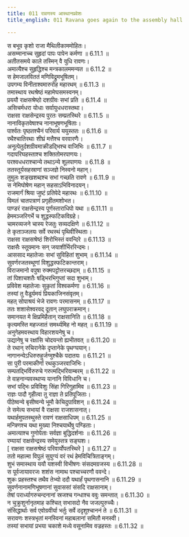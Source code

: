 ```yaml
---
title: 011 रावणस्य आस्थानप्रवेशः
title_english: 011 Ravana goes again to the assembly hall

---
```

<div class="audioEmbed"  caption="श्रीराम-हरिसीताराममूर्ति-घनपाठिभ्यां वचनम्" src="https://archive.org/download/Ramayana-recitation-Sriram-harisItArAmamUrti-Ghanapaati-v2/Kanda_6/Kanda_6_YK-011-Ravana_goes_again_to_the_assembly_hall.mp3"></div>

स बभूव कृशो राजा मैथिलीकाममोहितः।  
असम्मानाच्च सुहृदां पापः पापेन कर्मणा ॥ 6.11.1 ॥   
अतीतसमये काले तस्मिन् वै युधि रावणः।  
अमात्यैश्च सुहृद्धिश्च मन्त्रकालममन्यत ॥ 6.11.2 ॥   
स हेमजालविततं मणिविद्रुमभूषितम्।  
उपगम्य विनीताश्वमारुरोह महारथम् ॥ 6.11.3 ॥   
तमास्थाय रथश्रेष्ठं महामेघसमस्वनम्।  
प्रययौ राक्षसश्रेष्ठो दशग्रीवः सभां प्रति ॥ 6.11.4 ॥   
असिचर्मधरा योधाः सर्वायुधधरास्तथा।  
राक्षसा राक्षसेन्द्रस्य पुरतः सम्प्रतस्थिरे ॥ 6.11.5 ॥   
नानाविकृतवेषाश्च नानाभूषणभूषिताः।  
पार्श्वतः पृष्ठतश्चैनं परिवार्य ययुस्ततः ॥ 6.11.6 ॥   
रथैश्चातिरथाः शीघ्रं मत्तैश्च वरवारणैः।  
अनूत्पेतुर्दशग्रीवमाक्रीडद्भिश्च वाजिभिः ॥ 6.11.7 ॥   
गदापरिघहस्ताश्च शक्तितोमरपाणयः।  
परश्वधधराश्चान्ये तथाऽन्ये शूलपाणयः ॥ 6.11.8 ॥   
ततस्तूर्यसहस्राणां सञ्जज्ञे निस्वनो महान्।  
तुमुलः शङ्खशब्दश्च सभां गच्छति रावणे ॥ 6.11.9 ॥   
स नेमिघोषेण महान् सहसाऽभिविनादयन्।  
राजमार्गं श्रिया जुष्टं प्रतिपेदे महारथः ॥ 6.11.10 ॥   
विमलं चातपत्राणं प्रगृहीतमशोभत।  
पाण्डरं राक्षसेन्द्रस्य पूर्णस्ताराधिपो यथा ॥ 6.11.11 ॥   
हेममञ्जरिगर्भे च शुद्धस्फटिकविग्रहे।  
चामरव्यजने चास्य रेजतुः सव्यदक्षिणे ॥ 6.11.12 ॥   
ते कृताञ्जलयः सर्वे रथस्थं पृथिवीस्थिताः।  
राक्षसा राक्षसश्रेष्ठं शिरोभिस्तं ववन्दिरे ॥ 6.11.13 ॥   
राक्षसैः स्तूयमानः सन् जयाशीर्भिररिन्दमः।  
आससाद महातेजाः सभां सुविहितां शुभाम् ॥ 6.11.14 ॥   
सुवर्णरजतस्थूणां विशुद्धस्फटिकान्तराम्।  
विराजमानो वपुषा रुक्मपट्टोत्तरच्छदाम् ॥ 6.11.15 ॥   
तां पिशाचशतैः षड्भिरभिगुप्तां सदा शुभाम्।  
प्रविवेश महातेजाः सुकृतां विश्वकर्मणा ॥ 6.11.16 ॥   
तस्यां तु वैडूर्यमयं प्रियकाजिनसंवृतम्।  
महत् सोपाश्रयं भेजे रावणः परमासनम् ॥ 6.11.17 ॥   
ततः शशासेश्वरवद् दूतान् लघुपराक्रमान्।  
समानयत मे क्षिप्रमिहैतान् राक्षसानिति ॥ 6.11.18 ॥   
कृत्यमस्ति महज्जातं समर्थ्यमिह नो महत् ॥ 6.11.19 ॥   
अनुगेहमवस्थाय विहारशयनेषु च।  
उद्यानेषु च रक्षांसि चोदयन्तो ह्यभीतवत् ॥ 6.11.20 ॥   
ते रथान् रुचिरानेके दृप्तानेके पृथग्घयान्।  
नागानन्येऽधिरुरुहुर्जग्मुश्चैके पदातयः ॥ 6.11.21 ॥   
सा पुरी परमाकीर्णा रथकुञ्जरवाजिभिः।  
सम्पतद्भिर्विरुरुचे गरुत्मद्भिरिवाम्बरम् ॥ 6.11.22 ॥   
ते वाहनान्यवस्थाप्य यानानि विविधानि च।  
सभां पद्भिः प्रविविशुः सिंहा गिरिगुहामिव ॥ 6.11.23 ॥   
राज्ञः पादौ गृहीत्वा तु राज्ञा ते प्रतिपूजिताः।  
पीठेष्वन्ये बृसीष्वन्ये भूमौ केचिदुपाविशन् ॥ 6.11.24 ॥   
ते समेत्य सभायां वै राक्षसा राजशासनात्।  
यथार्हमुपतस्थुस्ते रावणं राक्षसाधिपम् ॥ 6.11.25 ॥   
मन्त्रिणश्च यथा मुख्या निश्चयार्थेषु पण्डिताः।  
अमात्याश्च गुणोपेताः सर्वज्ञा बुद्धिदर्शनाः ॥ 6.11.26 ॥   
रम्यायां राक्षसेन्द्रस्य समेयुस्तत्र सङ्घशः।  
[ राक्षसा राक्षसश्रेष्ठं परिवार्योपतस्थिरे ] ॥ 6.11.27 ॥   
ततो महात्मा विपुलं सुयुग्यं वरं रथं हेमविचित्रिताङ्गम्।  
शुभं समास्थाय ययौ यशस्वी विभीषणः संसदमग्रजस्य ॥ 6.11.28 ॥   
स पूर्वजायावरजः शशंस नामाथ पश्चाच्चरणौ ववन्दे।  
शुकः प्रहस्तश्च तथैव तेभ्यो ददौ यथार्हं पृथगासनानि ॥ 6.11.29 ॥   
सुवर्णनानामणिभूषणानां सुवाससां संसदि राक्षसानाम्।  
तेषां परार्ध्यागरुचन्दनानां स्रजश्च गन्धाश्च ववुः समन्तात् ॥ 6.11.30 ॥   
न चुक्रुशुर्नानृतमाह कश्चित् सभासदो नैव जजल्पुरुच्चैः।  
संसिद्धार्थाः सर्व एवोग्रवीर्या भर्तुः सर्वे ददृशुश्चाननं ते ॥ 6.11.31 ॥   
सरावणः शस्त्रभृतां मनस्विनां महाबलानां समितौ मनस्वी।  
तस्यां सभायां प्रभया चकाशे मध्ये वसूनामिव वज्रहस्तः ॥ 6.11.32 ॥   